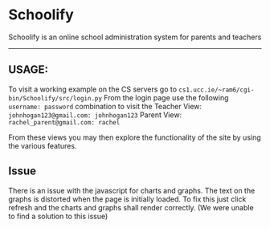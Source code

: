 # Schoolify

Schoolify is an online school administration system for parents and teachers

------------------------------------------------------------------------------------------------------------------

## USAGE:

To visit a working example on the CS servers go to `cs1.ucc.ie/~ram6/cgi-bin/Schoolify/src/login.py`
From the login page use the following `username: password` combination to visit the
Teacher View: `johnhogan123@gmail.com: johnhogan123`
Parent View: `rachel_parent@gmail.com: rachel`

From these views you may then explore the functionality of the site by using the various features.

## Issue

There is an issue with the javascript for charts and graphs. The text on the graphs is distorted when the page is initially loaded. To fix this just click refresh and the charts and graphs shall render correctly. (We were unable to find a solution to this issue)

